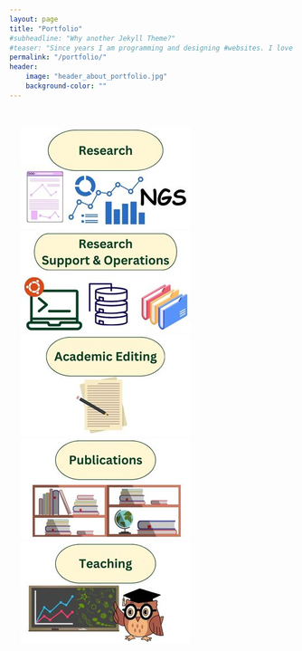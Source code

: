 ```yaml
---
layout: page
title: "Portfolio"
#subheadline: "Why another Jekyll Theme?"
#teaser: "Since years I am programming and designing #websites. I love to work with open source tools and #learn via code from others. This time I want to try to #give something back..."
permalink: "/portfolio/"
header:
    image: "header_about_portfolio.jpg"
    background-color: ""
---
```

<style>
.mar {
  margin-left: 20px;
  margin-right: 20px;
  }
</style>

<br />
<br />

<div class="mar">
<div class="row">
  <div class="medium-4 column">
    <a href="research/index.html"><img src="../images/portfolio-research.jpg" class="center"></a>
    <br />
  </div>

  <div class="medium-4 column">
    <a href="research-operations/index.html"><img src="../images/portfolio-Rsupport.jpg" class="center"></a>
    <br />
  </div>

  <div class="medium-4 column">
    <a href="editing/index.html"><img src="../images/portfolio-editing.jpg" class="center"></a>
    <br />
  </div>
</div>


<div class="row">
  <div class="medium-4 column">
    <a href="publications/index.html"><img src="../images/portfolio-publications.jpg" class="center"></a>
    <br />
  </div>

  <div class="medium-4 column">
    <a href="teaching/index.html"><img src="../images/portfolio-teaching.jpg" class="center"></a>
    <br />
  </div>

  <div>
  </div>
</div>
</div>
